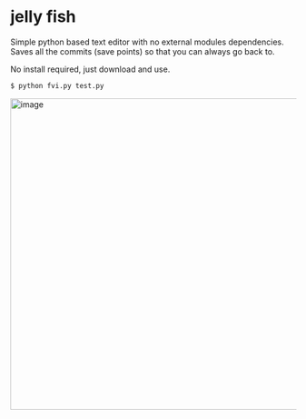 # jelly fish
Simple python based text editor with no external modules dependencies.
Saves all the commits (save points) so that you can always go back to.

No install required, just download and use.

```bash
$ python fvi.py test.py 
```

<img width="1116" height="548" alt="image" src="https://github.com/user-attachments/assets/8974e667-2e73-420e-a5e2-f357d48cb0e4" />

